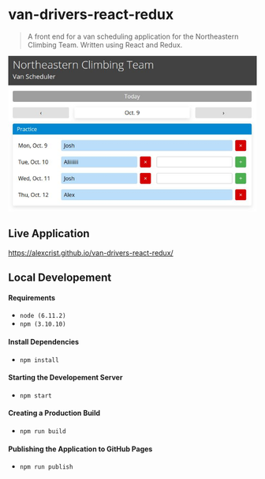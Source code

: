 # van-drivers-react-redux

> A front end for a van scheduling application for the Northeastern Climbing Team. Written using React and Redux.

<p align="center"><img src="./screenshot.JPG" width="600" /></p>

## Live Application

https://alexcrist.github.io/van-drivers-react-redux/

## Local Developement

#### Requirements

- `node (6.11.2)`
- `npm (3.10.10)`

#### Install Dependencies

- `npm install`

#### Starting the Developement Server

- `npm start`

#### Creating a Production Build

- `npm run build`

#### Publishing the Application to GitHub Pages

- `npm run publish`
